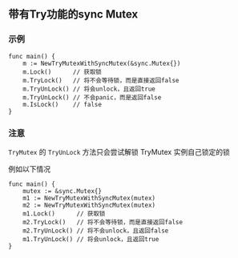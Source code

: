 ## 带有Try功能的sync Mutex

### 示例

```
func main() {
    m := NewTryMutexWithSyncMutex(&sync.Mutex{})
    m.Lock()      // 获取锁
    m.TryLock()   // 将不会等待锁，而是直接返回false
    m.TryUnLock() // 将会unlock，且返回true
    m.TryUnLock() // 不会panic，而是返回false
    m.IsLock()    // false
}
```

### 注意

`TryMutex` 的 `TryUnLock` 方法只会尝试解锁 TryMutex 实例自己锁定的锁

例如以下情况

```
func main() {
    mutex := &sync.Mutex{}
    m1 := NewTryMutexWithSyncMutex(mutex)
    m2 := NewTryMutexWithSyncMutex(mutex)
    m1.Lock()      // 获取锁
    m2.TryLock()   // 将不会等待锁，而是直接返回false
    m2.TryUnLock() // 将不会unlock，且返回false
    m1.TryUnLock() // 将会unlock，且返回true
}
```
